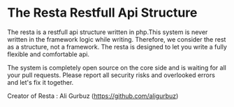 
# The Resta Restfull Api Structure

The resta is a restfull api structure written in php.This system is never written in the framework logic while writing.
Therefore, we consider the rest as a structure, not a framework.
The resta is designed to let you write a fully flexible and comfortable api.


The system is completely open source on the core side and is waiting for all your pull requests.
Please report all security risks and overlooked errors and let's fix it together.


Creator of Resta : Ali Gurbuz (https://github.com/aligurbuz)